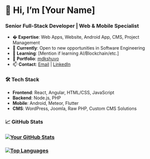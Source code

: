# 👋 Hi, I’m [Your Name]  
### **Senior Full-Stack Developer | Web & Mobile Specialist**  

- � **Expertise**: Web Apps, Website, Android App, CMS, Project Management  
- 🔭 **Currently**: Open to new opportunities in Software Engineering  
- 🌱 **Learning**: [Mention if learning AI/Blockchain/etc.]  
- 💼 **Portfolio**: [mdkshuvo](https://mdkshuvo.helpandknowledge.com)  
- 📫 **Contact**: [Email](mailto:mdkshuvo@gmail.com) | [LinkedIn](https://linkedin.com/in/mirkashem)  

### **🛠️ Tech Stack**  
- **Frontend**: React, Angular, HTML/CSS, JavaScript  
- **Backend**: Node.js, PHP  
- **Mobile**: Android, Meteor, Flutter  
- **CMS**: WordPress, Joomla, Raw PHP, Custom CMS Solutions

### **📈 GitHub Stats**  
### [![Your GitHub Stats](https://github-readme-stats.vercel.app/api?username=yourusername&show_icons=true&theme=dark)](https://github.com/yourusername)  

### [![Top Languages](https://github-readme-stats.vercel.app/api/top-langs/?username=yourusername&layout=compact&theme=dark)](https://github.com/yourusername)  
